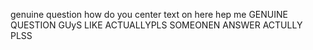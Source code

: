 genuine question how do you center text on here hep me GENUINE QUESTION GUyS LIKE ACTUALLYPLS SOMEONEN ANSWER ACTULLY PLSS 
